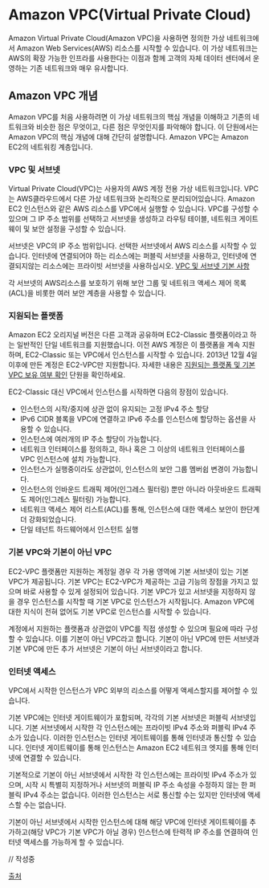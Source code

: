 # Amazon VPC(Virtual Private Cloud)
Amazon Virtual Private Cloud(Amazon VPC)을 사용하면 정의한 가상 네트워크에서 Amazon Web Services(AWS) 리소스를 시작할 수 있습니다. 이 가상 네트워크는 AWS의 확장 가능한 인프라를 사용한다는 이점과 함께 고객의 자체 데이터 센터에서 운영하는 기존 네트워크와 매우 유사합니다.

## Amazon VPC 개념
Amazon VPC를 처음 사용하려면 이 가상 네트워크의 핵심 개념을 이해하고 기존의 네트워크와 비슷한 점은 무엇이고, 다른 점은 무엇인지를 파악해야 합니다. 이 단원에서는 Amazon VPC의 핵심 개념에 대해 간단히 설명합니다.
Amazon VPC는 Amazon EC2의 네트워킹 계층입니다.

### VPC 및 서브넷
Virtual Private Cloud(VPC)는 사용자의 AWS 계정 전용 가상 네트워크입니다. VPC는 AWS클라우드에서 다른 가상 네트워크와 논리적으로 분리되어있습니다. Amazon EC2 인스턴스와 같은 AWS 리소스를 VPC에서 실행할 수 있습니다. VPC를 구성할 수 있으며 그 IP 주소 범위를 선택하고 서브넷을 생성하고 라우팅 테이블, 네트워크 게이트웨이 및 보안 설정을 구성할 수 있습니다.

서브넷은 VPC의 IP 주소 범위입니다. 선택한 서브넷에서 AWS 리소스를 시작할 수 있습니다. 인터넷에 연결되어야 하는 리소스에는 퍼블릭 서브넷을 사용하고, 인터넷에 연결되지않는 리소스에는 프라이빗 서브넷을 사용하십시오. [VPC 및 서브넷 기본 사항](http://docs.aws.amazon.com/ko_kr/AmazonVPC/latest/UserGuide/VPC_Subnets.html#vpc-subnet-basics)

각 서브넷의 AWS리소스를 보호하기 위해 보안 그룹 및 네트워크 액세스 제어 목록(ACL)을 비롯한 여러 보안 계층을 사용할 수 있습니다.

### 지원되는 플랫폼
Amazon EC2 오리지널 버전은 다른 고객과 공유하며 EC2-Classic 플랫폼이라고 하는 일반적인 단일 네트워크를 지원했습니다. 이전 AWS 계정은 이 플랫폼을 계속 지원하며, EC2-Classic 또는 VPC에서 인스턴스를 시작할 수 있습니다. 2013년 12월 4일 이후에 만든 계정은 EC2-VPC만 지원합니다. 자세한 내용은 [지원되는 플랫폼 및 기본 VPC 보유 여부 확인](http://docs.aws.amazon.com/ko_kr/AmazonVPC/latest/UserGuide/default-vpc.html#detecting-platform) 단원을 확인하세요.

EC2-Classic 대신 VPC에서 인스턴스를 시작하면 다음의 장점이 있습니다.

* 인스턴스의 시작/중지에 상관 없이 유지되는 고정 IPv4 주소 할당
* IPv6 CIDR 블록을 VPC에 연결하고 IPv6 주소를 인스턴스에 할당하는 옵션을 사용할 수 있습니다.
* 인스턴스에 여러개의 IP 주소 할당이 가능합니다.
* 네트워크 인터페이스를 정의하고, 하나 혹은 그 이상의 네트워크 인터페이스를 VPC 인스턴스에 설치 가능합니다.
* 인스턴스가 실행중이라도 상관없이, 인스턴스의 보안 그룹 멤버쉽 변경이 가능합니다.
* 인스턴스의 인바운드 트래픽 제어(인그레스 필터링) 뿐만 아니라 아웃바운드 트래픽도 제어(인그레스 필터링) 가능합니다.
* 네트워크 액세스 제어 리스트(ACL)를 통해, 인스턴스에 대한 액세스 보안이 한단계 더 강화되었습니다.
* 단일 테넌트 하드웨어에서 인스턴트 실행

### 기본 VPC와 기본이 아닌 VPC
EC2-VPC 플랫폼만 지원하는 계정일 경우 각 가용 영역에 기본 서브넷이 있는 기본 VPC가 제공됩니다. 기본 VPC는 EC2-VPC가 제공하는 고급 기능의 장점을 가지고 있으며 바로 사용할 수 있게 설정되어 있습니다. 기본 VPC가 있고 서브넷을 지정하지 않을 경우 인스턴스를 시작할 때 기본 VPC로 인스턴스가 시작됩니다. Amazon VPC에 대한 지식이 전혀 없어도 기본 VPC로 인스턴스를 시작할 수 있습니다.

계정에서 지원하는 플랫폼과 상관없이 VPC를 직접 생성할 수 있으며 필요에 따라 구성할 수 있습니다. 이를 기본이 아닌 VPC라고 합니다. 기본이 아닌 VPC에 만든 서브넷과 기본 VPC에 만든 추가 서브넷은 기본이 아닌 서브넷이라고 합니다.

### 인터넷 액세스
VPC에서 시작한 인스턴스가 VPC 외부의 리소스를 어떻게 액세스할지를 제어할 수 있습니다.

기본 VPC에는 인터넷 게이트웨이가 포함되며, 각각의 기본 서브넷은 퍼블릭 서브넷입니다. 기본 서브넷에서 시작한 각 인스턴스에는 프라이빗 IPv4 주소와 퍼블릭 IPv4 주소가 있습니다. 이러한 인스턴스는 인터넷 게이트웨이를 통해 인터넷과 통신할 수 있습니다. 인터넷 게이트웨이를 통해 인스턴스는 Amazon EC2 네트워크 엣지를 통해 인터넷에 연결할 수 있습니다.

기본적으로 기본이 아닌 서브넷에서 시작한 각 인스턴스에는 프라이빗 IPv4 주소가 있으며, 시작 시 특별히 지정하거나 서브넷의 퍼블릭 IP 주소 속성을 수정하지 않는 한 퍼블릭 IPv4 주소는 없습니다. 이러한 인스턴스는 서로 통신할 수는 있지만 인터넷에 액세스할 수는 없습니다.

기본이 아닌 서브넷에서 시작한 인스턴스에 대해 해당 VPC에 인터넷 게이트웨이를 추가하고(해당 VPC가 기본 VPC가 아닐 경우) 인스턴스에 탄력적 IP 주소를 연결하여 인터넷 액세스를 가능하게 할 수 있습니다.

// 작성중




[출처](http://docs.aws.amazon.com/ko_kr/AmazonVPC/latest/UserGuide/VPC_Introduction.html)

